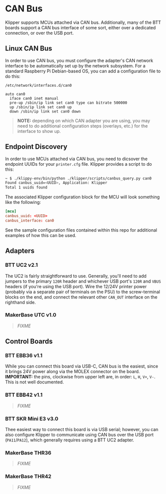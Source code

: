 # CAN Bus

Klipper supports MCUs attached via CAN bus. Additionally, many of the BTT boards
support a CAN bus interface of some sort, either over a dedicated connection, or
over the USB port.

## Linux CAN Bus

In order to use CAN bus, you must configure the adapter's CAN network interface
to be automatically set up by the network subsystem. For a standard Raspberry Pi
Debian-based OS, you can add a configuration file to do this:

`/etc/network/interfaces.d/can0`        
```text
auto can0
  iface can0 inet manual
  pre-up /sbin/ip link set can0 type can bitrate 500000
  up /sbin/ip link set can0 up
  down /sbin/ip link set can0 down
```

> **NOTE:** depending on which CAN adapter you are using, you may need to do
> additional configuration steps (overlays, etc.) for the interface to show up.

## Endpoint Discovery

In order to use MCUs attached via CAN bus, you need to dicsover the endpoint
UUIDs for your `printer.cfg` file. Klipper provides a script to do this:

```bash
~ $ ./klippy-env/bin/python ./klipper/scripts/canbus_query.py can0
Found canbus_uuid=<UUID>, Application: Klipper
Total 1 uuids found
```

The associated Klipper configuration block for the MCU will look something like
the following:

```conf
[mcu]
canbus_uuid: <UUID>
canbus_interface: can0
```

See the sample configuration files contained within this repo for additional
examples of how this can be used.

## Adapters

### BTT UC2 v2.1

The UC2 is fairly straightforward to use. Generally, you'll need to add jumpers
to the primary `120R` header and whichever USB port's `120R` and `VBUS` headers
(if you're using the USB port). Wire the 12/24V printer power (probably via a
separate pair of terminals on the PSU) to the screw-terminal blocks on the end,
and connect the relevant other `CAN_OUT` interface on the righthand side.

### MakerBase UTC v1.0

> _FIXME_

## Control Boards

### BTT EBB36 v1.1

While you can connect this board via USB-C, CAN bus is the easiest, since it
brings 24V power along via the MOLEX connector on the board. **IMPORTANT:** the
pins, clockwise from upper left are, in order: `L`, `H`, `V+`, `V-`. This is not
well documented.

### BTT EBB42 v1.1

> _FIXME_

### BTT SKR Mini E3 v3.0

Thee easiest way to connect this board is via USB serial; however, you can also
configure Klipper to communicate using CAN bus over the USB port
(`PA11`/`PA12`), which generally requires using a BTT UC2 adapter.

### MakerBase THR36

> _FIXME_

### MakerBase THR42

> _FIXME_

